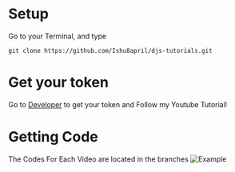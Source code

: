# Setup
Go to your Terminal, and type
```
git clone https://github.com/Ishu8april/djs-tutorials.git
```

# Get your token
Go to [Developer](https://discord.com/developers/applications) to get your token and Follow my Youtube Tutorial!

# Getting Code
The Codes For Each Video are located in the branches ![Example](https://cdn.discordapp.com/attachments/844557838525399090/850259298319466516/unknown.png)


